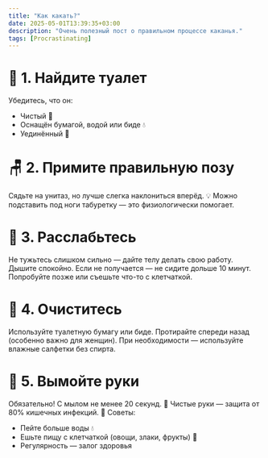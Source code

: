 ```yaml
---
title: "Как какать?"
date: 2025-05-01T13:39:35+03:00
description: "Очень полезный пост о правильном процессе каканья."
tags: [Procrastinating]
---
```

# 🚽 1. Найдите туалет
Убедитесь, что он:

- Чистый 🧼
- Оснащён бумагой, водой или биде 💧
- Уединённый 🚪

# 🪑 2. Примите правильную позу
Сядьте на унитаз, но лучше слегка наклониться вперёд. 💡 Можно подставить под ноги табуретку — это физиологически помогает.

# 💨 3. Расслабьтесь

Не тужьтесь слишком сильно — дайте телу делать свою работу. Дышите спокойно. Если не получается — не сидите дольше 10 минут. Попробуйте позже или съешьте что-то с клетчаткой.

# 🧻 4. Очиститесь

Используйте туалетную бумагу или биде. Протирайте спереди назад (особенно важно для женщин). При необходимости — используйте влажные салфетки без спирта.

# 👐 5. Вымойте руки

Обязательно! С мылом не менее 20 секунд. 🧼 Чистые руки — защита от 80% кишечных инфекций. 📝 Советы: 

- Пейте больше воды 💧
- Ешьте пищу с клетчаткой (овощи, злаки, фрукты) 🍎
- Регулярность — залог здоровья
